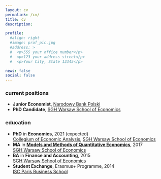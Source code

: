 ```yaml
---
layout: cv
permalink: /cv/
title: cv
description:

profile:
  #align: right
  #image: prof_pic.jpg
  #address: >
  #  <p>555 your office number</p>
  #  <p>123 your address street</p>
  #  <p>Your City, State 12345</p>

news: false
social: false
---
```

<!-- CV in PDF:
<a target="_blank" rel="noopener noreferrer" href="{{ '/cv/cv_aduszak.pdf' | prepend: site.baseurl | prepend: site.url }}"><i class="far fa-file-pdf"></i></a>
-->

### current positions

<ul class="fa-ul">

  <li>
    <i class="fas fa-briefcase"></i> <b>Junior Economist</b>, <a target="_blank" rel="noopener noreferrer" href="http://www.nbp.pl/homen.aspx?f=/srodeken.htm">Narodowy Bank Polski</a>
  </li>

  <li>
    <i class="fas fa-university"></i> <b>PhD Candidate</b>, <a target="_blank" rel="noopener noreferrer" href="http://www.sgh.waw.pl/en">SGH Warsaw School of Economics</a>
  </li>

</ul>

### education

<ul class="fa-ul">

  <li>
    <i class="fas fa-graduation-cap"></i> <b>PhD</b> in <b>Economics</b>, 2021 (expected) <br/>
    <a target="_blank" rel="noopener noreferrer" href="http://kolegia.sgh.waw.pl/en/KAE/Pages/default.aspx">Collegium of Economic Analysis</a>,
    <a target="_blank" rel="noopener noreferrer" href="http://www.sgh.waw.pl/en">SGH Warsaw School of Economics</a>
  </li>

  <li>
    <i class="fas fa-graduation-cap"></i> <b>MA</b> in <a target="_blank" rel="noopener noreferrer" href="http://kolegia.sgh.waw.pl/pl/KAE/struktura/KEI/oferta/Strony/qem.aspx"><b>Models and Methods of Quantitative Economics</b></a>, 2017 <br/>
    <a target="_blank" rel="noopener noreferrer" href="http://www.sgh.waw.pl/en">SGH Warsaw School of Economics</a>

  </li>

  <li>
    <i class="fas fa-graduation-cap"></i> <b>BA</b> in <b>Finance and Accounting</b>, 2015 <br/>
    <a target="_blank" rel="noopener noreferrer" href="http://www.sgh.waw.pl/en">SGH Warsaw School of Economics</a>

  </li>

  <li>
    <i class="fas fa-graduation-cap"></i> <b>Student Exchange</b>, Erasmus+ Programme, 2014 <br/>
    <a target="_blank" rel="noopener noreferrer" href="https://www.iscparis.com">ISC Paris Business School</a>

  </li>
</ul>
